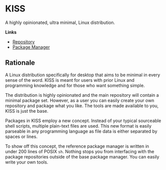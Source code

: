 # KISS

A highly opinionated, ultra minimal, Linux distribution.

**Links**

- [Repository](https://github.com/kissx/packages)
- [Package Manager](https://github.com/kissx/kiss)


## Rationale

A Linux distribution specifically for desktop that aims to be minimal in every sense of the word. KISS is meant for users with prior Linux and programming knowledge and for those who want something simple.

The distribution is highly opinionated and the main repository will contain a minimal package set. However, as a user you can easily create your own repository and package what you like. The tools are made available to you, KISS is just the base.

Packages in KISS employ a new concept. Instead of your typical sourceable shell scripts, multiple plain-text files are used. This new format is easily parseable in any programming language as file data is either separated by spaces or lines.

To show off this concept, the reference package manager is written in under 200 lines of POSIX `sh`. Nothing stops you from interfacing with the package repositories outside of the base package manager. You can easily write your own tools.
